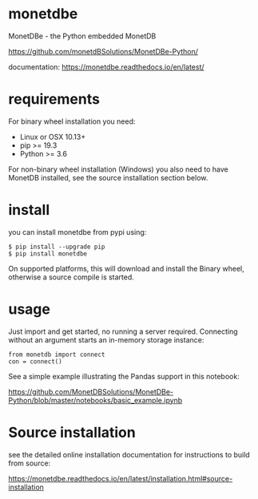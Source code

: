 # monetdbe
MonetDBe - the Python embedded MonetDB

https://github.com/monetdBSolutions/MonetDBe-Python/

documentation: https://monetdbe.readthedocs.io/en/latest/

# requirements

For binary wheel installation you need:

 * Linux or OSX 10.13+
 * pip >= 19.3
 * Python >= 3.6

For non-binary wheel installation (Windows) you also need to have MonetDB installed, see the source installation section below.


# install

you can install monetdbe from pypi using:
```
$ pip install --upgrade pip
$ pip install monetdbe
```

On supported platforms, this will download and install the Binary wheel, otherwise a source compile is started.


# usage

Just import and get started, no running a server required. Connecting without an argument starts an in-memory storage instance:
```
from monetdb import connect
con = connect()
```

See a simple example illustrating the Pandas support in this notebook:

https://github.com/MonetDBSolutions/MonetDBe-Python/blob/master/notebooks/basic_example.ipynb

# Source installation

see the detailed online installation documentation for instructions to build from source:

https://monetdbe.readthedocs.io/en/latest/installation.html#source-installation
